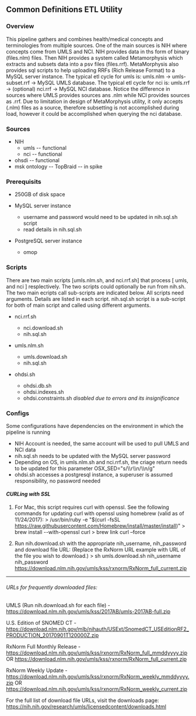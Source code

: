 ﻿## Common Definitions ETL Utility 


### Overview
This pipeline gathers and combines health/medical concepts and terminologies from multiple sources. 
One of the main sources is NIH where concepts come from UMLS and NCI. 
NIH provides data in ths form of binary (files.nlm) files. 
Then NIH provides a system called Metamorphysis which extracts and subsets data into a psv files (files.rrf). 
MetaMorphysis also provides sql scripts to help uploading RRFs (Rich Release Format) to a MySQL server instance.
The typical etl cycle for umls is: umls.nlm -> umls-subset.rrf -> MySQL UMLS database.
The typical etl cycle for nci is: umls.rrf -> (optional) nci.rrf -> MySQL NCI database.
Notice the difference in sources where UMLS provides sources ans .nlm while NCI provides sources as .rrf. 
Due to limitation in design of MetaMorphysis utility, it only accepts (.nlm) files as a source, therefore subsetting is not accomplished during load, however it could be accomplished when querying the nci database.  



### Sources 
 - NIH
   - umls -- functional
   - nci -- functional
 - ohsdi -- functional 
 - msk ontology -- TopBraid -- in spike




### Prerequisits
 
 - 250GB of disk space
 - MySQL server instance
   - username and password would need to be updated in nih.sql.sh script
   - read details in nih.sql.sh

 - PostgreSQL server instance
   - omop



### Scripts

 There are two main scripts [umls.nlm.sh, and nci.rrf.sh] that process [ umls, and nci ] resplectively. 
 The two scripts could optionally be run from nih.sh. The two main ecripts call sub-scripts are indicated below. All scripts need arguments. 
 Details are listed in each script. nih.sql.sh script is a sub-script for both of main script and called using different arguments.  
 
 - nci.rrf.sh
   - nci.download.sh				
   - nih.sql.sh
 
 - umls.nlm.sh
   - umls.download.sh	
   - nih.sql.sh

 - ohdsi.sh
   - ohdsi.db.sh
   - ohdsi.indexes.sh
   - ohdsi.constraints.sh _disabled due to errors and its insignificance_



### Configs

 Some configurations have dependencies on the environment in which the pipeline is running
  - NIH Account is needed, the same account will be used to pull UMLS and NCI data
  - nih.sql.sh needs to be updated with the MySQL server password
  - Depending on OS, in umls.nlm.sh and nci.rrf.sh, the criage return needs to be updated for this parameter OSX_SED="s/\\\r\\\n/\\\n/g"      
  - ohdsi.sh accesses a postgresql instance, a superuser is assumed responsibility, no password needed


#### _CURLing with SSL_


1) For Mac, this script requires curl with openssl. See the following commands for updating curl with openssl using homebrew (valid as of 11/24/2017):
		> /usr/bin/ruby -e "$(curl -fsSL https://raw.githubusercontent.com/Homebrew/install/master/install)"
		> brew install --with-openssl curl
		> brew link curl –force



2) Run nih.download.sh with the appropriate nih_username, nih_password and download file URL: (Replace the RxNorm URL example with URL of the file you wish to download.)
		> sh umls.download.sh nih_username nih_password https://download.nlm.nih.gov/umls/kss/rxnorm/RxNorm_full_current.zip
        

----------------------------------------

###### _URLs for frequently downloaded files:_

UMLS (Run nih.download.sh for each file) -
https://download.nlm.nih.gov/umls/kss/2017AB/umls-2017AB-full.zip


U.S. Edition of SNOMED CT -
https://download.nlm.nih.gov/mlb/nihauth/USExt/SnomedCT_USEditionRF2_PRODUCTION_20170901T120000Z.zip


RxNorm Full Monthly Release -
https://download.nlm.nih.gov/umls/kss/rxnorm/RxNorm_full_mmddyyyy.zip
OR
https://download.nlm.nih.gov/umls/kss/rxnorm/RxNorm_full_current.zip

RxNorm Weekly Update - 
https://download.nlm.nih.gov/umls/kss/rxnorm/RxNorm_weekly_mmddyyyy.zip
OR
https://download.nlm.nih.gov/umls/kss/rxnorm/RxNorm_weekly_current.zip



For the full list of download file URLs, visit the downloads page:
https://nih.nih.gov/research/umls/licensedcontent/downloads.html

